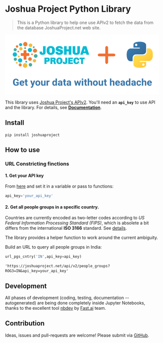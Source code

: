 # Joshua Project Python Library
> This is a Python library to help one use APIv2 to fetch the data from the database JoshuaProject.net web site.


![](logo-800x300.png)

This library uses [Joshua Project's APIv2](https://joshuaproject.net/api/v2).
You'll need an **`api_key`** to use API and the library.
For details, see [**Documentation**](https://joshuaproject.net/api/v2/documentation).

## Install

`pip install joshuaproject`

## How to use

### URL Constricting finctions

#### 1. Get your API key

From [here](https://joshuaproject.net/api/v2) and set it in a variable or pass to functions:

```python
api_key='your_api_key'
```

#### 2. Get all people groups in a specific country. 

Countries are currently encoded as two-letter codes according to *US Federal Information Processing Standard (FIPS)*, which is absolete a bit differs from the international **ISO 3166** standard. See [details](https://www.geodatasource.com/resources/tutorials/international-country-code-fips-versus-iso-3166/).

The library provides a helper function to work around the current ambiguity.

Build an URL to query all people groups in India:

```python
url_pgs_cntry('IN',api_key=api_key)
```




    'https://joshuaproject.net/api/v2/people_groups?ROG3=IN&api_key=your_api_key'



## Development

All phases of development (coding, testing, documentation -- autogenerated) are being done completely inside Jupyter Notebooks, thanks to the excellent tool [nbdev](https://www.fast.ai/2019/12/02/nbdev/) by [Fast.ai](https://www.fast.ai/) team.

## Contribution

Ideas, issues and pull-requests are welcome! Please submit via [GitHub](https://github.com/kdorichev/joshuaproject).

